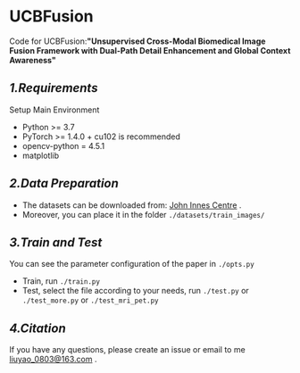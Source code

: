 # UCBFusion
Code for UCBFusion:**"Unsupervised Cross-Modal Biomedical Image  Fusion Framework with Dual-Path Detail  Enhancement and Global Context Awareness"**

## ***1.Requirements***
Setup Main Environment
- Python >= 3.7
- PyTorch >= 1.4.0 + cu102 is recommended
- opencv-python = 4.5.1
- matplotlib

## ***2.Data Preparation***
- The datasets can be downloaded from: [John Innes Centre](http://data.jic.ac.uk/Gfp/) .
- Moreover, you can place it in the folder `./datasets/train_images/`
  
## ***3.Train and Test***
You can see the parameter configuration of the paper in `./opts.py`
- Train, run `./train.py`
- Test, select the file according to your needs, run `./test.py` or `./test_more.py` or `./test_mri_pet.py`

## ***4.Citation***
If you have any questions, please create an issue or email to me [liuyao_0803@163.com](liuyao_0803@163.com) .
